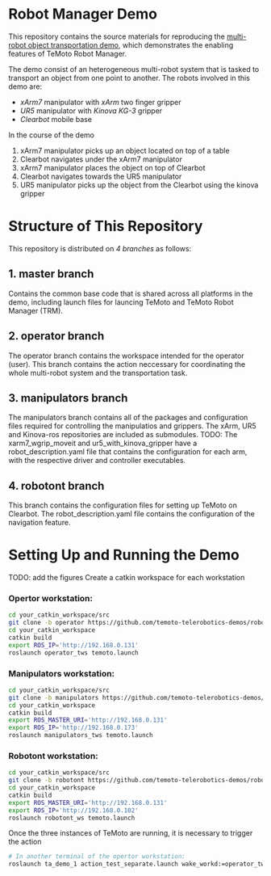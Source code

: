 # Robot Manager Demo

This repository contains the source materials for reproducing the [multi-robot object transportation demo](), which demonstrates the enabling features of TeMoto Robot Manager.

The demo consist of an heterogeneous multi-robot system that is tasked to transport an object from one point to another. The robots involved in this demo are:
* *xArm7* manipulator with *xArm* two finger gripper
* *UR5* manipulator with *Kinova KG-3* gripper
* *Clearbot* mobile base

In the course of the demo
1. xArm7 manipulator picks up an object located on top of a table
2. Clearbot navigates under the xArm7 manipulator
3. xArm7 manipulator places the object on top of Clearbot
4. Clearbot navigates towards the UR5 manipulator
5. UR5 manipulator picks up the object from the Clearbot using the kinova gripper 

# Structure of This Repository
This repository is distributed on *4 branches* as follows: 

## 1. master branch
Contains the common base code that is shared across all platforms in the demo, including launch files for launcing TeMoto and TeMoto Robot Manager (TRM).

## 2. operator branch
The operator branch contains the workspace intended for the operator (user). This branch contains the action neccessary for coordinating the whole multi-robot system and the transportation task. 

## 3. manipulators branch
The manipulators branch contains all of the packages and configuration files required for controlling the manipulatios and grippers. The xArm, UR5 and Kinova-ros repositories are included as submodules. 
TODO: The xarm7_wgrip_moveit and ur5_with_kinova_gripper have a robot_description.yaml file that contains the configuration for each arm, with the respective driver and controller executables. 

## 4. robotont branch
This branch contains the configuration files for setting up TeMoto on Clearbot. The robot_description.yaml file contains the configuration of the navigation feature. 

# Setting Up and Running the Demo
TODO: add the figures
Create a catkin workspace for each workstation 

### Opertor workstation:
``` bash
cd your_catkin_workspace/src
git clone -b operator https://github.com/temoto-telerobotics-demos/robot_manager_mrs_demo.git
cd your_catkin_workspace
catkin build
export ROS_IP='http://192.168.0.131'
roslaunch operator_tws temoto.launch
```

### Manipulators workstation:
``` bash
cd your_catkin_workspace/src
git clone -b manipulators https://github.com/temoto-telerobotics-demos/robot_manager_mrs_demo.git
cd your_catkin_workspace
catkin build
export ROS_MASTER_URI='http://192.168.0.131'
export ROS_IP='http://192.168.0.173'
roslaunch manipulators_tws temoto.launch
```

### Robotont workstation:
``` bash
cd your_catkin_workspace/src
git clone -b robotont https://github.com/temoto-telerobotics-demos/robot_manager_mrs_demo.git
cd your_catkin_workspace
catkin build
export ROS_MASTER_URI='http://192.168.0.131'
export ROS_IP='http://192.168.0.102'
roslaunch robotont_ws temoto.launch
```


Once the three instances of TeMoto are running, it is necessary to trigger the action
``` bash
# In another terminal of the opertor workstation:
roslaunch ta_demo_1 action_test_separate.launch wake_workd:=operator_tws
```

